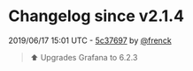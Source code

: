 # Changelog since v2.1.4

2019/06/17 15:01 UTC - [5c37697](https://github.com/hassio-addons/addon-grafana/commit/5c3769789c4fd6763f9cd88557fda58d2c2c621c) by [@frenck](https://github.com/frenck)
> :arrow_up: Upgrades Grafana to 6.2.3 

